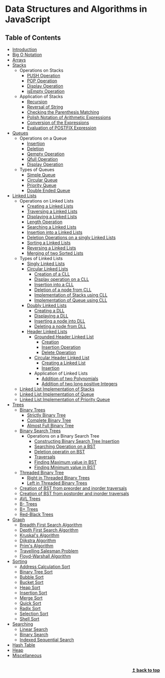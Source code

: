 # Data Structures and Algorithms in JavaScript

## Table of Contents

* [Introduction](#-introduction)
* [Big O Notation](#-big-o-notation)
* [Arrays](#-arrays)
* [Stacks](#-stacks)
    * Operations on Stacks
        * [PUSH Operation](#-push-operation)
        * [POP Operation](#-pop-operation)
        * [Display Operation](#-display-operation)
        * [isEmpty Operation](#-isempty-operation)
    * Application of Stacks
        * [Recursion](#-recursion)
        * [Reversal of String](#-reversal-of-string)
        * [Checking the Parenthesis Matching](#-checking-the-parenthesis-matching)
        * [Polish Notation of Arithmetic Expressions](#-polish-notation-of-arithmetic-expressions)
        * [Conversion of the Expressions](#-conversion-of-the-expressions)
        * [Evaluation of POSTFIX Expression](#-evaluation-of-postfix-expression)
* [Queues](#-queues)
    * Operations on a Queue
        * [Insertion](#-insertion)
        * [Deletion](#-deletion)
        * [Qempty Operation](#-qempty-operation)
        * [Qfull Operation](#-qfull-operation)
        * [Display Operation](#-display-operation)
    * Types of Queues
        * [Simple Queue](#-simple-queue)
        * [Circular Queue](#-circular-queue)
        * [Priority Queue](#-priority-queue)
        * [Double Ended Queue](#-double-ended-queue)
* [Linked Lists](#-linked-lists)
    * Operations on Linked Lists
        * [Creating a Linked Lists](#-creating-a-lined-lists)
        * [Traversing a Linked Lists](#-creating-a-lined-lists)
        * [Displaying a Linked Lists](#-creating-a-lined-lists)
        * [Length Operation](#-creating-a-lined-lists)
        * [Searching a Linked Lists](#-creating-a-lined-lists)
        * [Insertion into a Linked Lists](#-creating-a-lined-lists)
        * [Deletion Operations on a singly Linked Lists](#-creating-a-lined-lists)
        * [Sorting a Linked Lists](#-creating-a-lined-lists)
        * [Reversing a Linked Lists](#-creating-a-lined-lists)
        * [Merging of two Sorted Lists](#-creating-a-lined-lists)
    * Types of Linked Lists
        * [Singly Linked Lists](#-singly-linked-lists)
        * [Circular Linked Lists](#-circular-singly-linked-lists)
            * [Creation of a CLL](#-creation-of-a-circular-linked-list)
            * [Display operation on a CLL](#-creation-of-a-circular-linked-list)
            * [Insertion into a CLL](#-creation-of-a-circular-linked-list)
            * [Deletion of a node from CLL](#-creation-of-a-circular-linked-list)
            * [Implementation of Stacks using CLL](#-creation-of-a-circular-linked-list)
            * [Implementation of Queue using CLL](#-creation-of-a-circular-linked-list)
        * [Doubly Linked Lists](#-doubly-linked-lists)
            * [Creating a DLL](#-creating-a-dll)
            * [Displaying a DLL](#-displaying-a-dll)
            * [Inserting a node into DLL](#-Inserting-a-node-into-dll)
            * [Deleting a node from DLL](#-deleting-a-node-from-dll)
        * [Header Linked Lists](#-header-linked-lists)
            * [Grounded Header Linked List](#-grounded-header-linked-list)
                * [Creation](#-creation)
                * [Insertion Operation](#-insertion-operation)
                * [Delete Operation](#-delete-operation)
            * [Circular Header Linked List](#-circular-header-linked-list)
                * [Creating a Linked List](#-creating-a-linked-list)
                * [Insertion](#-insertion)
            * Application of Linked Lists
                * [Addition of two Polynomials](#-addition-of-two-polynomials)
                * [Addition of two long positive Integers](#-addition-of-two-long-positive-integers)
    * [Linked List Implementation of Stacks](#-linked-list-implementation-of-stacks)
    * [Linked List Implementation of Queue](#-linked-list-implementation-of-queue)
    * [Linked List Implementation of Priority Queue](#-linked-list-implementation-of-priority-queue)
* [Trees](#-trees)
    * [Binary Trees](#-binary-tree)
        * [Strictly Binary Tree](#-strictly-binary-tree)
        * [Complete Binary Tree](#-complete-binary-tree)
        * [Almost Full Binary Tree](#-almost-full-binary-tree)
    * [Binary Search Trees](#-binary-search-tree)
        * Operations on a Binary Search Tree
            * [Constructing Binary Search Tree Insertion](#-constructing-binary-search-tree)
            * [Searching Operation on a BST](#-searching-operation-on-a-bst)
            * [Deletion operatin on BST](#-deletion-operatin-on-bst)
            * [Traversals](#-traversals)
            * [Finding Maximum value in BST](#-finding-maximum-value-in-bst)
            * [Finding Minimum value in BST](#-finding-minimum-value-in-bst)
    * [Threaded Binary Tree](#threaded-binary-tree)
        * [Right in Threaded Binary Trees](#-right-in-threaded-binary-trees)
        * [Left in Threaded Binary Trees](#-Left-in-threaded-binary-trees)
    * [Creation of BST from preorder and inorder traversals](#-creation-of-bst-from-preorder-and-inorder-traversals)
    * [Creation of BST from postorder and inorder traversals](#-creation-of-bst-from-postorder-and-inorder-traversals)
    * [AVL Trees](#-avl-tree)
    * [B- Trees](#-b-tree)
    * [B+ Trees](#-b-tree)
    * [Red-Black Trees](#-red-black-tree)
* [Graph](#-graph)
    * [Breadth First Search Algorithm](#-breadth-first-search-algorithm)
    * [Depth First Search Algorithm](#-depth-first-search-algorithm)
    * [Kruskal\'s Algorithm](#-Kruskals-algorithm)
    * [Dijkstra Algorithm](#-dijkstra-algorithm)
    * [Prim\'s Algorithm](#-prims-algorithm)
    * [Travelling Salesman Problem](#-travelling-salesman-problem)
    * [Floyd-Warshall Algorithm](#-floyd-warshall-algorithm)
* [Sorting](#-sorting-algorithms)
    * [Address Calculation Sort](#-address-calculation-sort)
    * [Binary Tree Sort](#-binary-tree-sort)
    * [Bubble Sort](#-bubble-sort)
    * [Bucket Sort](#-bucket-sort)
    * [Heap Sort](#-heap-sort)
    * [Insertion Sort](#-insertion-sort)
    * [Merge Sort](#-merge-sort)
    * [Quick Sort](#-quick-sort)
    * [Radix Sort](#-radix-sort)
    * [Selection Sort](#-selection-sort)
    * [Shell Sort](#-shell-sort)
* [Searching](#-searching-algorithms)
    * [Linear Search](#-linear-search)
    * [Binary Search](#-binary-search)
    * [Indexed Sequential Search](#-indexed-sequential-search)
* [Hash Table](#-hash-table)
* [Heap](#-heap)
* [Miscellaneous](#-miscellaneous)

<br/>

<div align="right">
    <b><a href="#table-of-contents">↥ back to top</a></b>
</div>
